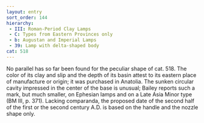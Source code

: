 ```yaml
---
layout: entry
sort_order: 144
hierarchy:
 - III: Roman-Period Clay Lamps
 - C: Types from Eastern Provinces only
 - b: Augustan and Imperial Lamps
 - 39: Lamp with delta-shaped body
cat: 518
---
```


No parallel has so far been found for the peculiar shape of cat. 518. The color of its clay and slip and the depth of its basin attest to its eastern place of manufacture or origin; it was purchased in Anatolia. The sunken circular cavity impressed in the center of the base is unusual; Bailey reports such a mark, but much smaller, on Ephesian lamps and on a Late Asia Minor type (BM III, p. 371). Lacking comparanda, the proposed date of the second half of the first or the second century A.D. is based on the handle and the nozzle shape only.
